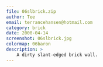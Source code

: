 ```yaml
---
file: 06slbrick.zip
author: Tee
email: terrancehansen@hotmail.com
category: brick
date: 2000-04-14
screenshot: 06slbrick.jpg
colormap: 06baron
description: >
    A dirty slant-edged brick wall.
---
```


